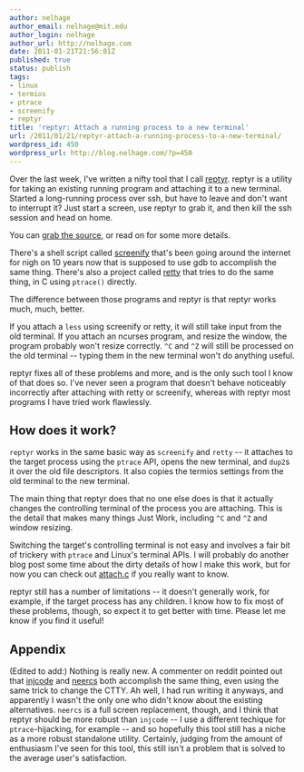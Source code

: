 ```yaml
---
author: nelhage
author_email: nelhage@mit.edu
author_login: nelhage
author_url: http://nelhage.com
date: 2011-01-21T21:56:01Z
published: true
status: publish
tags:
- linux
- termios
- ptrace
- screenify
- reptyr
title: 'reptyr: Attach a running process to a new terminal'
url: /2011/01/21/reptyr-attach-a-running-process-to-a-new-terminal/
wordpress_id: 450
wordpress_url: http://blog.nelhage.com/?p=450
---
```


Over the last week, I've written a nifty tool that I call
[reptyr][github]. reptyr is a utility for taking an existing running
program and attaching it to a new terminal. Started a long-running
process over ssh, but have to leave and don't want to interrupt it?
Just start a screen, use reptyr to grab it, and then kill the ssh
session and head on home.

You can [grab the source][github], or read on for some more details.

There's a shell script called [screenify][screenify] that's been going
around the internet for nigh on 10 years now that is supposed to use
gdb to accomplish the same thing. There's also a project called
[retty][retty] that tries to do the same thing, in C using `ptrace()`
directly.

The difference between those programs and reptyr is that reptyr works
much, much, better.

If you attach a `less` using screenify or retty, it will still take
input from the old terminal. If you attach an ncurses program, and
resize the window, the program probably won't resize correctly. `^C`
and `^Z` will still be processed on the old terminal -- typing them in
the new terminal won't do anything useful.

reptyr fixes all of these problems and more, and is the only such tool
I know of that does so. I've never seen a program that doesn't behave
noticeably incorrectly after attaching with retty or screenify,
whereas with reptyr most programs I have tried work flawlessly.

How does it work?
-----------------

`reptyr` works in the same basic way as `screenify` and `retty` -- it
attaches to the target process using the `ptrace` API, opens the new
terminal, and `dup2`s it over the old file descriptors. It also copies
the termios settings from the old terminal to the new terminal.

The main thing that reptyr does that no one else does is that it
actually changes the controlling terminal of the process you are
attaching. This is the detail that makes many things Just Work,
including `^C` and `^Z` and window resizing.

Switching the target's controlling terminal is not easy and involves a
fair bit of trickery with `ptrace` and Linux's terminal APIs. I will
probably do another blog post some time about the dirty details of how
I make this work, but for now you can check out
[attach.c](https://github.com/nelhage/reptyr/blob/master/attach.c) if
you really want to know.

reptyr still has a number of limitations -- it doesn't generally work,
for example, if the target process has any children. I know how to fix
most of these problems, though, so expect it to get better with
time. Please let me know if you find it useful!

Appendix
--------

(Edited to add:) Nothing is really new. A commenter on reddit pointed out that [injcode][injcode]
and [neercs][neercs] both accomplish the same thing, even using the same trick
to change the CTTY. Ah well, I had run writing it anyways, and apparently I
wasn't the only one who didn't know about the existing alternatives. `neercs` is a full screen replacement, though, and I think that reptyr should be more robust than `injcode` -- I use a different techique for `ptrace`-hijacking, for example -- and so hopefully this tool still has a niche as a more robust standalone utility. Certainly, judging from the amount of enthusiasm I've seen for this tool, this still isn't a problem that is solved to the average user's satisfaction.

[github]: http://github.com/nelhage/reptyr
[screenify]: http://tomaw.net/tmp/screenify
[retty]: http://pasky.or.cz/~pasky/dev/retty/
[injcode]: http://blog.habets.pp.se/2009/03/Moving-a-process-to-another-terminal
[neercs]: http://caca.zoy.org/wiki/neercs
